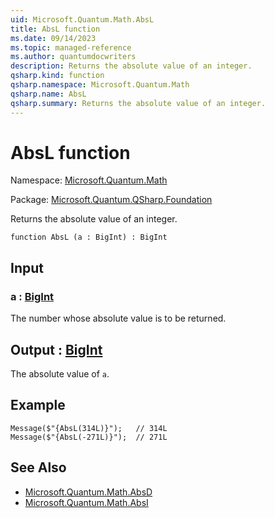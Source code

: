 ```yaml
---
uid: Microsoft.Quantum.Math.AbsL
title: AbsL function
ms.date: 09/14/2023
ms.topic: managed-reference
ms.author: quantumdocwriters
description: Returns the absolute value of an integer.
qsharp.kind: function
qsharp.namespace: Microsoft.Quantum.Math
qsharp.name: AbsL
qsharp.summary: Returns the absolute value of an integer.
---
```


# AbsL function

Namespace: [Microsoft.Quantum.Math](xref:Microsoft.Quantum.Math)

Package: [Microsoft.Quantum.QSharp.Foundation](https://nuget.org/packages/Microsoft.Quantum.QSharp.Foundation)


Returns the absolute value of an integer.

```qsharp
function AbsL (a : BigInt) : BigInt
```


## Input

### a : [BigInt](xref:microsoft.quantum.qsharp.valueliterals#bigint-literals)

The number whose absolute value is to be returned.



## Output : [BigInt](xref:microsoft.quantum.qsharp.valueliterals#bigint-literals)

The absolute value of `a`.

## Example

```qsharpMessage($"{AbsL(314L)}");   // 314LMessage($"{AbsL(-271L)}");  // 271L```

## See Also

- [Microsoft.Quantum.Math.AbsD](xref:Microsoft.Quantum.Math.AbsD)
- [Microsoft.Quantum.Math.AbsI](xref:Microsoft.Quantum.Math.AbsI)